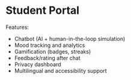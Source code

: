 # Student Portal

Features:
- Chatbot (AI + human-in-the-loop simulation)
- Mood tracking and analytics
- Gamification (badges, streaks)
- Feedback/rating after chat
- Privacy dashboard
- Multilingual and accessibility support

